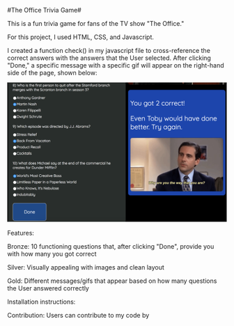 #The Office Trivia Game#

This is a fun trivia game for fans of the TV show "The Office."

For this project, I used HTML, CSS, and Javascript.

I created a function check() in my javascript file to cross-reference the correct answers with the answers that the User selected. After clicking "Done," a specific message with a specific gif will appear on the right-hand side of the page, shown below:

![alt text](img/briefexample.png)

Features:

Bronze: 10 functioning questions that, after clicking "Done", provide you with how many you got correct

Silver: Visually appealing with images and clean layout

Gold: Different messages/gifs that appear based on how many questions the User answered correctly

Installation instructions:

Contribution: Users can contribute to my code by 



